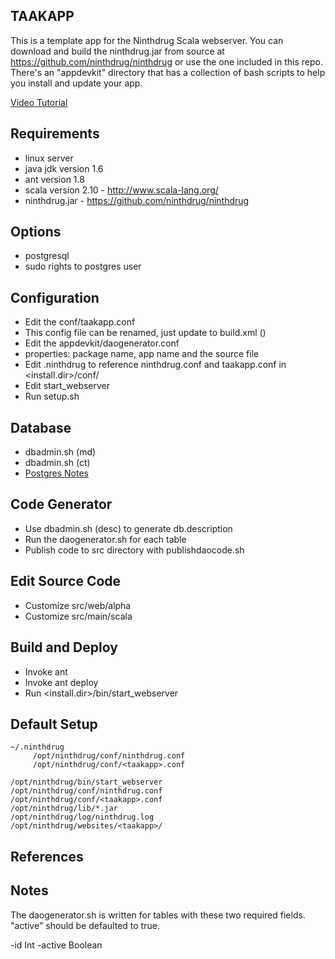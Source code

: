 ## TAAKAPP 
This is a template app for the Ninthdrug Scala webserver. You can download and build the ninthdrug.jar from source at https://github.com/ninthdrug/ninthdrug or use the one included in this repo. There's an "appdevkit" directory that has a collection of bash scripts to help you install and update your app.

[Video Tutorial](http://youtu.be/WM95ZEbDL9o)

## Requirements

* linux server
* java jdk version 1.6
* ant version 1.8
* scala version 2.10 - http://www.scala-lang.org/
*  ninthdrug.jar - https://github.com/ninthdrug/ninthdrug

## Options

* postgresql
* sudo rights to postgres user

## Configuration

* Edit the conf/taakapp.conf
* This config file can be renamed, just update to build.xml (<property file="conf/taakapp.conf"/>)
* Edit the appdevkit/daogenerator.conf
* properties: package name, app name and the source file
* Edit .ninthdrug to reference ninthdrug.conf and taakapp.conf in <install.dir>/conf/
* Edit start_webserver
* Run setup.sh

## Database

* dbadmin.sh (md) 
* dbadmin.sh (ct)
* [Postgres Notes](https://github.com/kyledinh/toolkit/wiki/Postgres)

## Code Generator
 
* Use dbadmin.sh (desc) to generate db.description
* Run the daogenerator.sh <tablename> for each table
* Publish code to src directory with publishdaocode.sh

## Edit Source Code

* Customize src/web/alpha
* Customize src/main/scala

## Build and Deploy

* Invoke ant
* Invoke ant deploy
* Run <install.dir>/bin/start_webserver
 

## Default Setup
```
~/.ninthdrug
     /opt/ninthdrug/conf/ninthdrug.conf
     /opt/ninthdrug/conf/<taakapp>.conf
     
/opt/ninthdrug/bin/start_webserver
/opt/ninthdrug/conf/ninthdrug.conf
/opt/ninthdrug/conf/<taakapp>.conf
/opt/ninthdrug/lib/*.jar
/opt/ninthdrug/log/ninthdrug.log
/opt/ninthdrug/websites/<taakapp>/
```

## References



## Notes

The daogenerator.sh is written for tables with these two required fields. "active" should
be defaulted to true.

  -id Int
  -active Boolean


